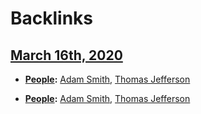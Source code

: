 
# Backlinks
## [March 16th, 2020](<March 16th, 2020.md>)
- **[People](<People.md>):** [Adam Smith](<Adam Smith.md>), [Thomas Jefferson](<Thomas Jefferson.md>)

- **[People](<People.md>):** [Adam Smith](<Adam Smith.md>), [Thomas Jefferson](<Thomas Jefferson.md>)

